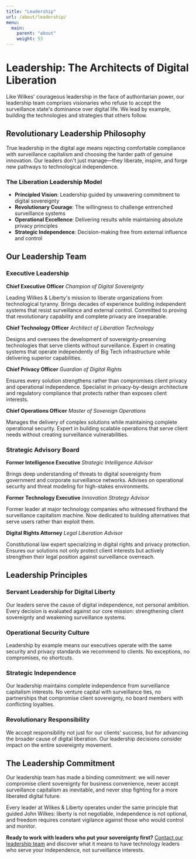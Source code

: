 ```yaml
---
title: "Leadership"
url: /about/leadership/
menu:
  main:
    parent: "about"
    weight: 53
---
```


# Leadership: The Architects of Digital Liberation

Like Wilkes' courageous leadership in the face of authoritarian power, our leadership team comprises visionaries who refuse to accept the surveillance state's dominance over digital life. We lead by example, building the technologies and strategies that others follow.

## Revolutionary Leadership Philosophy

True leadership in the digital age means rejecting comfortable compliance with surveillance capitalism and choosing the harder path of genuine innovation. Our leaders don't just manage—they liberate, inspire, and forge new pathways to technological independence.

### The Liberation Leadership Model
- **Principled Vision**: Leadership guided by unwavering commitment to digital sovereignty
- **Revolutionary Courage**: The willingness to challenge entrenched surveillance systems
- **Operational Excellence**: Delivering results while maintaining absolute privacy principles
- **Strategic Independence**: Decision-making free from external influence and control

## Our Leadership Team

### Executive Leadership

**Chief Executive Officer**
*Champion of Digital Sovereignty*

Leading Wilkes & Liberty's mission to liberate organizations from technological tyranny. Brings decades of experience building independent systems that resist surveillance and external control. Committed to proving that revolutionary capability and complete privacy are inseparable.

**Chief Technology Officer**
*Architect of Liberation Technology*

Designs and oversees the development of sovereignty-preserving technologies that serve clients without surveillance. Expert in creating systems that operate independently of Big Tech infrastructure while delivering superior capabilities.

**Chief Privacy Officer**
*Guardian of Digital Rights*

Ensures every solution strengthens rather than compromises client privacy and operational independence. Specialist in privacy-by-design architecture and regulatory compliance that protects rather than exposes client interests.

**Chief Operations Officer**
*Master of Sovereign Operations*

Manages the delivery of complex solutions while maintaining complete operational security. Expert in building scalable operations that serve client needs without creating surveillance vulnerabilities.

### Strategic Advisory Board

**Former Intelligence Executive**
*Strategic Intelligence Advisor*

Brings deep understanding of threats to digital sovereignty from government and corporate surveillance networks. Advises on operational security and threat modeling for high-stakes environments.

**Former Technology Executive**
*Innovation Strategy Advisor*

Former leader at major technology companies who witnessed firsthand the surveillance capitalism machine. Now dedicated to building alternatives that serve users rather than exploit them.

**Digital Rights Attorney**
*Legal Liberation Advisor*

Constitutional law expert specializing in digital rights and privacy protection. Ensures our solutions not only protect client interests but actively strengthen their legal position against surveillance overreach.

## Leadership Principles

### Servant Leadership for Digital Liberty
Our leaders serve the cause of digital independence, not personal ambition. Every decision is evaluated against our core mission: strengthening client sovereignty and weakening surveillance systems.

### Operational Security Culture
Leadership by example means our executives operate with the same security and privacy standards we recommend to clients. No exceptions, no compromises, no shortcuts.

### Strategic Independence
Our leadership maintains complete independence from surveillance capitalism interests. No venture capital with surveillance ties, no partnerships that compromise client sovereignty, no board members with conflicting loyalties.

### Revolutionary Responsibility
We accept responsibility not just for our clients' success, but for advancing the broader cause of digital liberation. Our leadership decisions consider impact on the entire sovereignty movement.

## The Leadership Commitment

Our leadership team has made a binding commitment: we will never compromise client sovereignty for business convenience, never accept surveillance capitalism as inevitable, and never stop fighting for a more liberated digital future.

Every leader at Wilkes & Liberty operates under the same principle that guided John Wilkes: liberty is not negotiable, independence is not optional, and freedom requires constant vigilance against those who would control and monitor.

**Ready to work with leaders who put your sovereignty first?** [Contact our leadership team](/) and discover what it means to have technology leaders who serve your independence, not surveillance interests.
